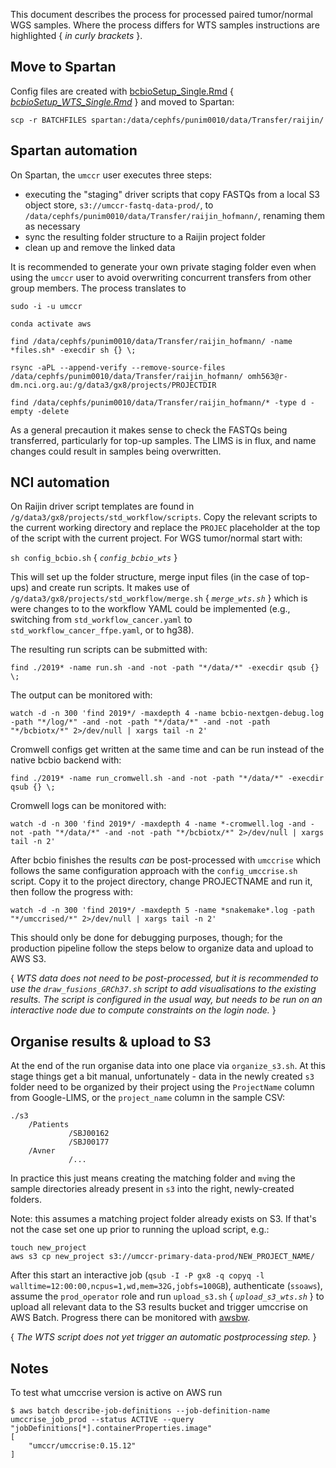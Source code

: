 This document describes the process for processed paired tumor/normal WGS samples. Where the process differs for WTS samples instructions are highlighted { _in curly brackets_ }. 

## Move to Spartan

Config files are created with [bcbioSetup_Single.Rmd](https://github.com/umccr/google_lims/blob/master/analysis/bcbioSetup_Single.Rmd) { [_bcbioSetup_WTS_Single.Rmd_](https://github.com/umccr/google_lims/blob/master/analysis/bcbioSetup_WTS_Single.Rmd) } and moved to Spartan:

`scp -r BATCHFILES spartan:/data/cephfs/punim0010/data/Transfer/raijin/`

## Spartan automation

On Spartan, the `umccr` user executes three steps:

* executing the "staging" driver scripts that copy FASTQs from a local S3 object store, `s3://umccr-fastq-data-prod/`, to `/data/cephfs/punim0010/data/Transfer/raijin_hofmann/`, renaming them as necessary
* sync the resulting folder structure to a Raijin project folder
* clean up and remove the linked data

It is recommended to generate your own private staging folder even when using the `umccr` user to avoid overwriting concurrent transfers from other group members. The process translates to 

`sudo -i -u umccr`

`conda activate aws`

`find /data/cephfs/punim0010/data/Transfer/raijin_hofmann/ -name *files.sh* -execdir sh {} \;`

`rsync -aPL --append-verify --remove-source-files /data/cephfs/punim0010/data/Transfer/raijin_hofmann/ omh563@r-dm.nci.org.au:/g/data3/gx8/projects/PROJECTDIR`

`find /data/cephfs/punim0010/data/Transfer/raijin_hofmann/* -type d -empty -delete`

As a general precaution it makes sense to check the FASTQs being transferred, particularly for top-up samples. The LIMS is in flux, and name changes could result in samples being overwritten.


## NCI automation

On Raijin driver script templates are found in `/g/data3/gx8/projects/std_workflow/scripts`. Copy the relevant scripts to the current working directory and replace the `PROJEC` placeholder at the top of the script with the current project. For WGS tumor/normal start with:

`sh config_bcbio.sh` { _`config_bcbio_wts`_ }

This will set up the folder structure, merge input files (in the case of top-ups) and create run scripts. It makes use of `/g/data3/gx8/projects/std_workflow/merge.sh` { _`merge_wts.sh`_ } which is were changes to to the workflow YAML could be implemented (e.g., switching from `std_workflow_cancer.yaml` to `std_workflow_cancer_ffpe.yaml`, or to hg38).

The resulting run scripts can be submitted with:

`find ./2019* -name run.sh -and -not -path "*/data/*" -execdir qsub {} \;`

The output can be monitored with:

`watch -d -n 300 'find 2019*/ -maxdepth 4 -name bcbio-nextgen-debug.log -path "*/log/*" -and -not -path "*/data/*" -and -not -path "*/bcbiotx/*" 2>/dev/null | xargs tail -n 2'`

Cromwell configs get written at the same time and can be run instead of the native bcbio backend with:

`find ./2019* -name run_cromwell.sh -and -not -path "*/data/*" -execdir qsub {} \;`

Cromwell logs can be monitored with:

`watch -d -n 300 'find 2019*/ -maxdepth 4 -name *-cromwell.log -and -not -path "*/data/*" -and -not -path "*/bcbiotx/*" 2>/dev/null | xargs tail -n 2'`

After bcbio finishes the results _can_ be post-processed with `umccrise` which follows the same configuration approach with the `config_umccrise.sh` script. Copy it to the project directory, change PROJECTNAME and run it, then follow the progress with:

`watch -d -n 300 'find 2019*/ -maxdepth 5 -name *snakemake*.log -path "*/umccrised/*" 2>/dev/null | xargs tail -n 2'`

This should only be done for debugging purposes, though; for the production pipeline follow the steps below to organize data and upload to AWS S3.

{ _WTS data does not need to be post-processed, but it is recommended to use the `draw_fusions_GRCh37.sh` script to add visualisations to the existing results. The script is configured in the usual way, but needs to be run on an interactive node due to compute constraints on the login node._ }


## Organise results & upload to S3

At the end of the run organise data into one place via `organize_s3.sh`. At this stage things get a bit manual, unfortunately - data in the newly created `s3` folder need to be organized by their project using the `ProjectName` column from Google-LIMS, or the `project_name` column in the sample CSV:

```
./s3
    /Patients
             /SBJ00162
             /SBJ00177
    /Avner
             /...
```

In practice this just means creating the matching folder and `mv`ing the sample directories already present in `s3` into the right, newly-created folders. 

Note: this assumes a matching project folder already exists on S3. If that's not the case set one up prior to running the upload script, e.g.:

```
touch new_project
aws s3 cp new_project s3://umccr-primary-data-prod/NEW_PROJECT_NAME/
```

After this start an interactive job (`qsub -I -P gx8 -q copyq -l walltime=12:00:00,ncpus=1,wd,mem=32G,jobfs=100GB`), authenticate (`ssoaws`), assume the `prod_operator` role and run `upload_s3.sh` { _`upload_s3_wts.sh`_ } to upload all relevant data to the S3 results bucket and trigger umccrise on AWS Batch. Progress there can be monitored with [awsbw](https://github.com/jgolob/awsbw). 

{ _The WTS script does not yet trigger an automatic postprocessing step._ }


## Notes

To test what umccrise version is active on AWS run

```
$ aws batch describe-job-definitions --job-definition-name umccrise_job_prod --status ACTIVE --query "jobDefinitions[*].containerProperties.image"
[
    "umccr/umccrise:0.15.12"
]
```




